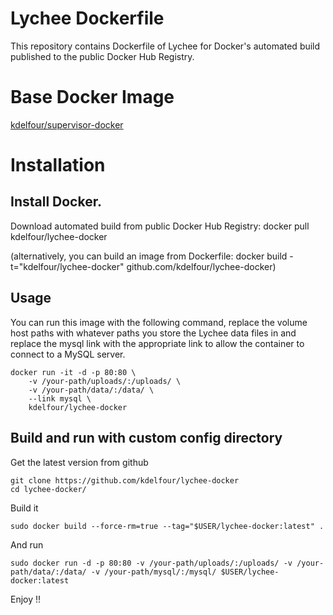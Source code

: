 Lychee Dockerfile
=============

This repository contains Dockerfile of Lychee for Docker's automated build published to the public Docker Hub Registry.

# Base Docker Image
[kdelfour/supervisor-docker](https://registry.hub.docker.com/u/kdelfour/supervisor-docker/)

# Installation

## Install Docker.

Download automated build from public Docker Hub Registry: docker pull kdelfour/lychee-docker

(alternatively, you can build an image from Dockerfile: docker build -t="kdelfour/lychee-docker" github.com/kdelfour/lychee-docker)

## Usage

You can run this image with the following command, replace the volume host paths with whatever paths you store the Lychee data files in and replace the mysql link with the appropriate link to allow the container to connect to a MySQL server.

    docker run -it -d -p 80:80 \
    	-v /your-path/uploads/:/uploads/ \
    	-v /your-path/data/:/data/ \
    	--link mysql \
    	kdelfour/lychee-docker
    
## Build and run with custom config directory

Get the latest version from github

    git clone https://github.com/kdelfour/lychee-docker
    cd lychee-docker/

Build it

    sudo docker build --force-rm=true --tag="$USER/lychee-docker:latest" .
    
And run

    sudo docker run -d -p 80:80 -v /your-path/uploads/:/uploads/ -v /your-path/data/:/data/ -v /your-path/mysql/:/mysql/ $USER/lychee-docker:latest
    
Enjoy !!    
